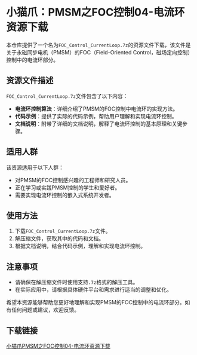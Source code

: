 # 小猫爪：PMSM之FOC控制04-电流环资源下载

本仓库提供了一个名为`FOC_Control_CurrentLoop.7z`的资源文件下载，该文件是关于永磁同步电机（PMSM）的FOC（Field-Oriented Control，磁场定向控制）控制中的电流环部分。

## 资源文件描述

`FOC_Control_CurrentLoop.7z`文件包含了以下内容：

- **电流环控制算法**：详细介绍了PMSM的FOC控制中电流环的实现方法。
- **代码示例**：提供了实际的代码示例，帮助用户理解和实现电流环控制。
- **文档说明**：附带了详细的文档说明，解释了电流环控制的基本原理和关键步骤。

## 适用人群

该资源适用于以下人群：

- 对PMSM的FOC控制感兴趣的工程师和研究人员。
- 正在学习或实践PMSM控制的学生和爱好者。
- 需要实现电流环控制的嵌入式系统开发者。

## 使用方法

1. 下载`FOC_Control_CurrentLoop.7z`文件。
2. 解压缩文件，获取其中的代码和文档。
3. 根据文档说明，结合代码示例，理解和实现电流环控制。

## 注意事项

- 请确保在解压缩文件时使用支持`.7z`格式的解压工具。
- 在实际应用中，请根据具体硬件平台和需求进行适当的调整和优化。

希望本资源能够帮助您更好地理解和实现PMSM的FOC控制中的电流环部分。如有任何问题或建议，欢迎反馈。

## 下载链接

[小猫爪PMSM之FOC控制04-电流环资源下载](https://pan.quark.cn/s/368724d64ef7)